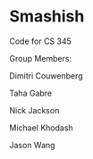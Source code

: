 # Smashish
Code for CS 345

Group Members:

Dimitri Couwenberg

Taha Gabre

Nick Jackson

Michael Khodash

Jason Wang


